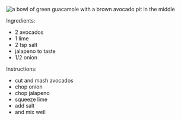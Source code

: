 ![a bowl of green guacamole with a brown avocado pit in the middle](https://upload.wikimedia.org/wikipedia/commons/thumb/3/30/Guacomole.jpg/640px-Guacomole.jpg)


Ingredients:
- 2 avocados
- 1 lime
- 2 tsp salt
- jalapeno to taste
- 1/2 onion
 
Instructions:
- cut and mash avocados
- chop onion
- chop jalapeno
- squeeze lime
- add salt
- and mix well

